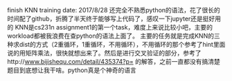 finish KNN training
date: 2017/8/28
还完全不熟悉python的语法，花了很长的时间配了github，折腾了半天终于能够写上代码了，感叹一下jupyter还是挺好用的
KNN是cs231n assignment1的第一个task，难度上来说比较小吧，主要的workload都被我浪费在查python的语法上面了。
主要的任务就是完成KNN的三种求dist的方式（2重循环，1重循环，不用循环），不用循环的那个参考了hint里面说的用矩阵乘法，很快就想出来了。然后是进行交叉验证的部分，参考了http://www.bijishequ.com/detail/435374?p= 的解答，之前一直都没有搞清楚题目到底想让我干啥。python真是个神奇的语言
